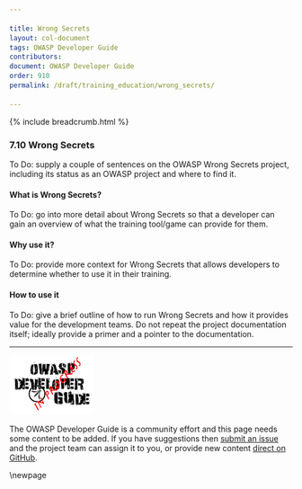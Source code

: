 ```yaml
---

title: Wrong Secrets
layout: col-document
tags: OWASP Developer Guide
contributors:
document: OWASP Developer Guide
order: 910
permalink: /draft/training_education/wrong_secrets/

---
```


{% include breadcrumb.html %}

### 7.10 Wrong Secrets

To Do: supply a couple of sentences on the OWASP Wrong Secrets project,
including its status as an OWASP project and where to find it.

#### What is Wrong Secrets?

To Do: go into more detail about Wrong Secrets so that a developer
can gain an overview of what the training tool/game can provide for them.

#### Why use it?

To Do: provide more context for Wrong Secrets that allows developers to determine whether to use it in their training.

#### How to use it

To Do: give a brief outline of how to run Wrong Secrets and how it provides value for the development teams.
Do not repeat the project documentation itself; ideally provide a primer and a pointer to the documentation.

----

![Developer Guide](../assets/images/dg_wip.png "OWASP Developer Guide")

The OWASP Developer Guide is a community effort and this page needs some content to be added.
If you have suggestions then [submit an issue][issue0910] and the project team can assign it to you,
or provide new content [direct on GitHub][edit0910].

[edit0910]: https://github.com/OWASP/www-project-developer-guide/blob/main/draft/09-training-education/10-wrong-secrets.md
[issue0910]: https://github.com/OWASP/www-project-developer-guide/issues/new?labels=content&template=request.md&title=Update:%2009-training-education/10-wrong-secrets

\newpage
